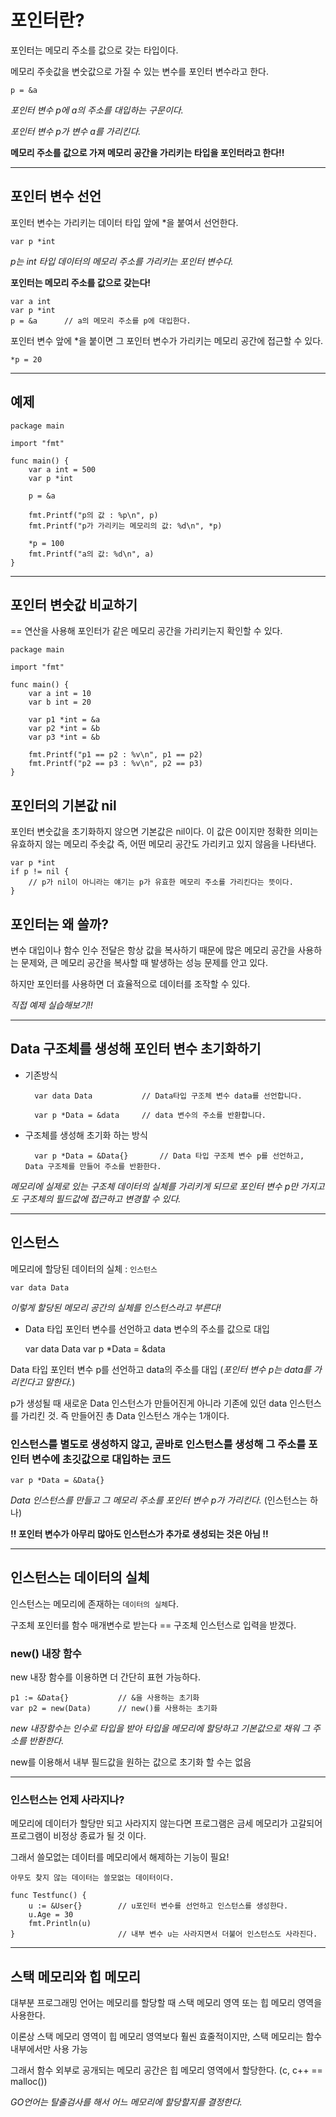 # 포인터란?

포인터는 메모리 주소를 값으로 갖는 타입이다.

메모리 주솟값을 변숫값으로 가질 수 있는 변수를 포인터 변수라고 한다.

    p = &a

_포인터 변수 p에 a의 주소를 대입하는 구문이다._

_포인터 변수 p가 변수 a를 가리킨다._

**메모리 주소를 값으로 가져 메모리 공간을 가리키는 타입을 포인터라고 한다!!**

---

## 포인터 변수 선언

포인터 변수는 가리키는 데이터 타입 앞에 *을 붙여서 선언한다.

    var p *int

_p는 int 타입 데이터의 메모리 주소를 가리키는 포인터 변수다._

**포인터는 메모리 주소를 값으로 갖는다!**

    var a int
    var p *int
    p = &a      // a의 메모리 주소를 p에 대입한다.

포인터 변수 앞에 *을 붙이면 그 포인터 변수가 가리키는 메모리 공간에 접근할 수 있다.

    *p = 20

---

## 예제

    package main

    import "fmt"

    func main() {
        var a int = 500
        var p *int

        p = &a

        fmt.Printf("p의 값 : %p\n", p)
        fmt.Printf("p가 가리키는 메모리의 값: %d\n", *p)

        *p = 100
        fmt.Printf("a의 값: %d\n", a)
    }

---

## 포인터 변숫값 비교하기

== 연산을 사용해 포인터가 같은 메모리 공간을 가리키는지 확인할 수 있다.

    package main

    import "fmt"

    func main() {
        var a int = 10
        var b int = 20

        var p1 *int = &a
        var p2 *int = &b
        var p3 *int = &b

        fmt.Printf("p1 == p2 : %v\n", p1 == p2)
        fmt.Printf("p2 == p3 : %v\n", p2 == p3)
    }

## 포인터의 기본값 nil

포인터 변숫값을 초기화하지 않으면 기본값은 nil이다. 이 값은 0이지만 정확한 의미는 유효하지 않는 메모리 주솟값 즉, 어떤 메모리 공간도 가리키고 있지 않음을 나타낸다.

    var p *int 
    if p != nil {
        // p가 nil이 아니라는 얘기는 p가 유효한 메모리 주소를 가리킨다는 뜻이다.
    }

## 포인터는 왜 쓸까?

변수 대입이나 함수 인수 전달은 항상 값을 복사하기 때문에 많은 메모리 공간을 사용하는 문제와, 큰 메모리 공간을 복사할 때 발생하는 성능 문제를 안고 있다.

하지만 포인터를 사용하면 더 효율적으로 데이터를 조작할 수 있다.

_직접 예제 실습해보기!!_

---

## Data 구조체를 생성해 포인터 변수 초기화하기

* 기존방식

        var data Data           // Data타입 구조체 변수 data를 선언합니다.

        var p *Data = &data     // data 변수의 주소를 반환합니다.

* 구조체를 생성해 초기화 하는 방식

        var p *Data = &Data{}       // Data 타입 구조체 변수 p를 선언하고, Data 구조체를 만들어 주소를 반환한다.


_메모리에 실제로 있는 구조체 데이터의 실체를 가리키게 되므로 포인터 변수 p만 가지고도 구조체의 필드값에 접근하고 변경할 수 있다._

---

## 인스턴스

메모리에 할당된 데이터의 실체 : `인스턴스`

    var data Data

_이렇게 할당된 메모리 공간의 실체를 인스턴스라고 부른다!_


* Data 타입 포인터 변수를 선언하고 data 변수의 주소를 값으로 대입

    var data Data
    var p *Data = &data

Data 타입 포인터 변수 p를 선언하고 data의 주소를 대입 (_포인터 변수 p는 data를 가리킨다고 말한다._)

p가 생성될 때 새로운 Data 인스턴스가 만들어진게 아니라 기존에 있던 data 인스턴스를 가리킨 것. 즉 만들어진 총 Data 인스턴스 개수는 1개이다.


### 인스턴스를 별도로 생성하지 않고, 곧바로 인스턴스를 생성해 그 주소를 포인터 변수에 초깃값으로 대입하는 코드

    var p *Data = &Data{}

_Data 인스턴스를 만들고 그 메모리 주소를 포인터 변수 p가 가리킨다._ (인스턴스는 하나)

**!! 포인터 변수가 아무리 많아도 인스턴스가 추가로 생성되는 것은 아님 !!**

---

## 인스턴스는 데이터의 실체

인스턴스는 메모리에 존재하는 `데이터의 실체`다.

구조체 포인터를 함수 매개변수로 받는다 == 구조체 인스턴스로 입력을 받겠다.

### new() 내장 함수

new 내장 함수를 이용하면 더 간단히 표현 가능하다.

    p1 := &Data{}           // &을 사용하는 초기화
    var p2 = new(Data)      // new()를 사용하는 초기화

_new 내장함수는 인수로 타입을 받아 타입을 메모리에 할당하고 기본값으로 채워 그 주소를 반환한다._

new를 이용해서 내부 필드값을 원하는 값으로 초기화 할 수는 없음

---

### 인스턴스는 언제 사라지나?

메모리에 데이터가 할당만 되고 사라지지 않는다면 프로그램은 금세 메모리가 고갈되어 프로그램이 비정상 종료가 될 것 이다.

그래서 쓸모없는 데이터를 메모리에서 해제하는 기능이 필요!

`아무도 찾지 않는 데이터는 쓸모없는 데이터이다.`

    func Testfunc() {
        u := &User{}        // u포인터 변수를 선언하고 인스턴스를 생성한다.
        u.Age = 30
        fmt.Println(u)      
    }                       // 내부 변수 u는 사라지면서 더불어 인스턴스도 사라진다.


---

## 스택 메모리와 힙 메모리

대부분 프로그래밍 언어는 메모리를 할당할 때 스택 메모리 영역 또는 힙 메모리 영역을 사용한다.

이론상 스택 메모리 영역이 힙 메모리 영역보다 훨씬 효줄적이지만, 스택 메모리는 함수 내부에서만 사용 가능

그래서 함수 외부로 공개되는 메모리 공간은 힙 메모리 영역에서 할당한다. (c, c++ == malloc())

_GO언어는 탈출검사를 해서 어느 메모리에 할당할지를 결정한다._


